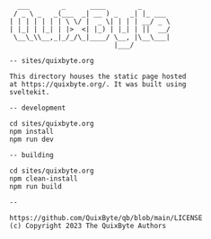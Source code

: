 <!-- SPDX-License-Identifier: AGPL-3.0-only -->

<!-- ████████████████████████████████████████████████ -->
<!-- █─▄▄▄─█▄─██─▄█▄─▄█▄─▀─▄█▄─▄─▀█▄─█─▄█─▄─▄─█▄─▄▄─█ -->
<!-- █─██▀─██─██─███─███▀─▀███─▄─▀██▄─▄████─████─▄█▀█ -->
<!-- ▀───▄▄▀▀▄▄▄▄▀▀▄▄▄▀▄▄█▄▄▀▄▄▄▄▀▀▀▄▄▄▀▀▀▄▄▄▀▀▄▄▄▄▄▀ -->
<!-- https://github.com/QuixByte/qb/blob/main/LICENSE -->

<!-- (c) Copyright 2023 The QuixByte Authors -->


```
  ___        _      ____        _
 / _ \ _   _(___  _| __ ) _   _| |_ ___
| | | | | | | \ \/ |  _ \| | | | __/ _ \
| |_| | |_| | |>  <| |_) | |_| | ||  __/
 \__\_\\__,_|_/_/\_|____/ \__, |\__\___|
                          |___/

-- sites/quixbyte.org

This directory houses the static page hosted
at https://quixbyte.org/. It was built using
sveltekit.

-- development

cd sites/quixbyte.org
npm install
npm run dev

-- building

cd sites/quixbyte.org
npm clean-install
npm run build

--

https://github.com/QuixByte/qb/blob/main/LICENSE
(c) Copyright 2023 The QuixByte Authors
```
